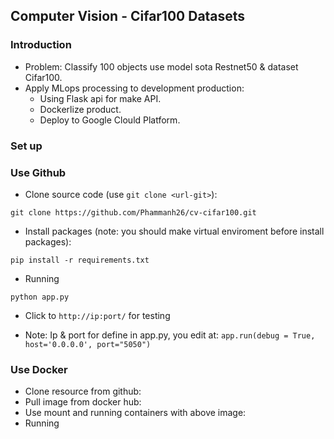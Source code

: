 ## Computer Vision - Cifar100 Datasets
### Introduction
- Problem: Classify 100 objects use model sota Restnet50 & dataset Cifar100.
- Apply MLops processing to development production:
    + Using Flask api for make API.
    + Dockerlize product.
    + Deploy to Google Clould Platform.
### Set up 
### Use Github
- Clone source code (use `git clone <url-git>`):
```
git clone https://github.com/Phammanh26/cv-cifar100.git
```
- Install packages (note: you should make virtual enviroment before install packages):
```
pip install -r requirements.txt
```
- Running
```
python app.py 
```
- Click to `http://ip:port/` for testing
+ Note: Ip & port for define in app.py, you edit at:  `app.run(debug = True, host='0.0.0.0', port="5050")`
### Use Docker
- Clone resource from github:
- Pull image from docker hub:
- Use mount and running containers with above image:
- Running
